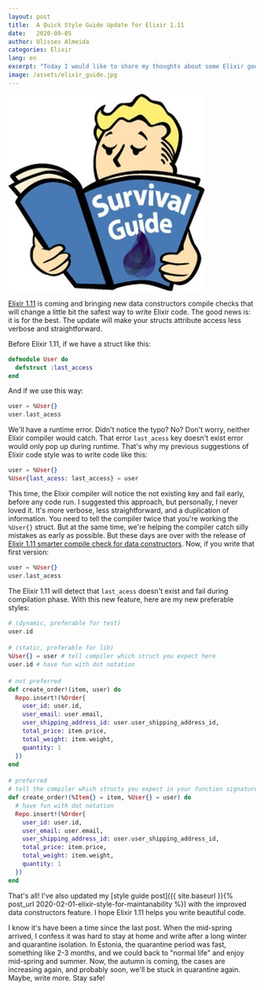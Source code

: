 ```yaml
---
layout: post
title:  A Quick Style Guide Update for Elixir 1.11
date:   2020-09-05
author: Ulisses Almeida
categories: Elixir
lang: en
excerpt: "Today I would like to share my thoughts about some Elixir good practices in writing maintainable code. The guidelines below cover topics that aren't present in the currently available style guides. They can be counterintuitive or controversial; so talk it over with your team before adopting them."
image: /assets/elixir_guide.jpg
---
```


![elixir_guide](/assets/elixir_guide.jpg)

[Elixir 1.11](https://github.com/elixir-lang/elixir/blob/master/CHANGELOG.md#changelog-for-elixir-v111) is coming and bringing new data constructors compile checks that will change a little bit the safest way to write Elixir code. The good news is: it is for the best. The update will make your structs attribute access less verbose and straightforward.

Before Elixir 1.11, if we have a struct like this:

```elixir
defmodule User do
  defstruct :last_access
end
```

And if we use this way:

```elixir
user = %User{}
user.last_acess
```

We'll have a runtime error. Didn't notice the typo? No? Don't worry, neither Elixir compiler would catch. That error `last_acess` key doesn't exist error would only pop up during runtime. That's why my previous suggestions of Elixir code style was to write code like this:

```elixir
user = %User{}
%User{last_acess: last_access} = user
```

This time, the Elixir compiler will notice the not existing key and fail early, before any code run. I suggested this approach, but personally, I never loved it. It's more verbose, less straightforward, and a duplication of information. You need to tell the compiler twice that you're working the `%User{}` struct. But at the same time, we're helping the compiler catch silly mistakes as early as possible. But these days are over with the release of [Elixir 1.11 smarter compile check for data constructors](https://github.com/elixir-lang/elixir/blob/master/CHANGELOG.md#compiler-checks-data-constructors). Now, if you write that
first version:

```elixir
user = %User{}
user.last_acess
```

The Elixir 1.11 will detect that `last_acess` doesn't exist and fail during compilation phase. With this new feature, here are my new preferable styles:

```elixir
# (dynamic, preferable for test)
user.id

# (static, preferable for lib)
%User{} = user # tell compiler which struct you expect here
user.id # have fun with dot notation

# not preferred
def create_order!(item, user) do
  Repo.insert!(%Order{
    user_id: user.id,
    user_email: user.email,
    user_shipping_address_id: user.user_shipping_address_id,
    total_price: item.price,
    total_weight: item.weight,
    quantity: 1
  })
end

# preferred
# tell the compiler which structs you expect in your function signature
def create_order!(%Item{} = item, %User{} = user) do
  # have fun with dot notation
  Repo.insert!(%Order{
    user_id: user.id,
    user_email: user.email,
    user_shipping_address_id: user.user_shipping_address_id,
    total_price: item.price,
    total_weight: item.weight,
    quantity: 1
  })
end
```

That's all! I've also updated my [style guide post]({{ site.baseurl }}{% post_url 2020-02-01-elixir-style-for-maintanability %}) with the improved data constructors feature. I hope Elixir 1.11 helps you write beautiful code.

I know it's have been a time since the last post. When the mid-spring arrived, I confess it was hard to stay at home and write after a long winter and quarantine isolation. In Estonia, the quarantine period was fast, something like 2-3 months, and we could back to "normal life" and enjoy mid-spring and summer. Now, the autumn is coming, the cases are increasing again, and probably soon, we'll be stuck in quarantine again. Maybe, write more. Stay safe!
